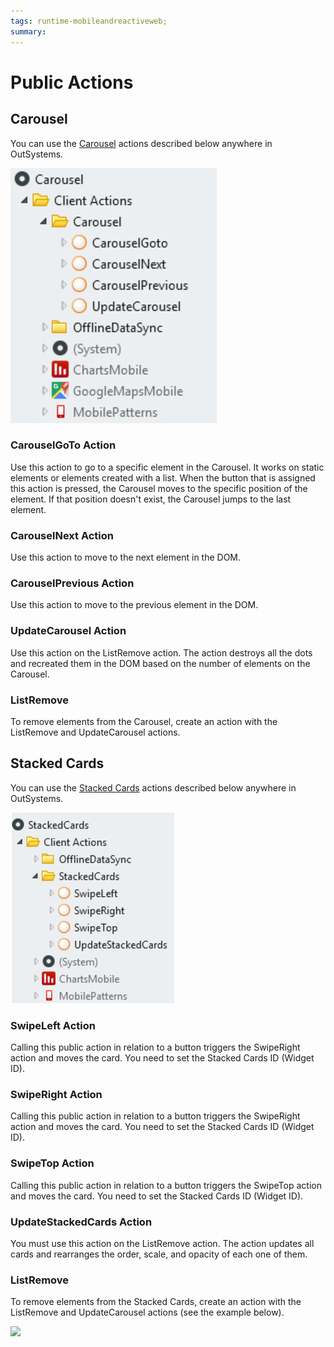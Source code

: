 ```yaml
---
tags: runtime-mobileandreactiveweb;  
summary: 
---
```


# Public Actions

## Carousel

You can use the [Carousel](<interaction/carousel.md>) actions described below anywhere in OutSystems.

![](images/Carousel_Actions.png)

### CarouselGoTo Action

Use this action to go to a specific element in the Carousel. It works on static elements or elements created with a list. When the button that is assigned this action is pressed, the Carousel moves to the specific position of the element. If that position doesn't exist, the Carousel jumps to the last element.

### CarouselNext Action

Use this action to move to the next element in the DOM.

### CarouselPrevious Action

Use this action to move to the previous element in the DOM.

### UpdateCarousel Action

Use this action on the ListRemove action. The action destroys all the dots and recreated them in the DOM based on the number of elements on the Carousel.

### ListRemove

To remove elements from the Carousel, create an action with the ListRemove and UpdateCarousel actions.

## Stacked Cards

You can use the [Stacked Cards](<interaction/stackedcards.md>) actions described below anywhere in OutSystems.

![](images/StackedCards_Actions.png)

### SwipeLeft Action

Calling this public action in relation to a button triggers the SwipeRight action and moves the card. You need to set the Stacked Cards ID (Widget ID).

### SwipeRight Action

Calling this public action in relation to a button triggers the SwipeRight action and moves the card. You need to set the Stacked Cards ID (Widget ID).

### SwipeTop Action

Calling this public action in relation to a button triggers the SwipeTop action and moves the card. You need to set the Stacked Cards ID (Widget ID).

### UpdateStackedCards Action

You must use this action on the ListRemove action. The action updates all cards and rearranges the order, scale, and opacity of each one of them.

### ListRemove

To remove elements from the Stacked Cards, create an action with the ListRemove and UpdateCarousel actions (see the example below).

![](images/ListRemove.png)
